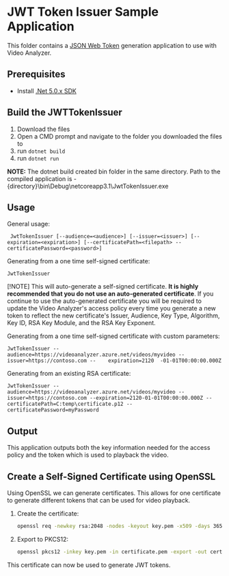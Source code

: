 # JWT Token Issuer Sample Application

This folder contains a [JSON Web Token](https://datatracker.ietf.org/doc/html/rfc7519) generation application to use with Video Analyzer.

## Prerequisites 
  * Install [.Net 5.0.x SDK](https://dotnet.microsoft.com/download)

## Build the JWTTokenIssuer
1.  Download the files
2.  Open a CMD prompt and navigate to the folder you downloaded the files to
3.  run `dotnet build`
4.  run `dotnet run`
   
**NOTE:** The dotnet build created bin folder in the same directory.  Path to the compiled application is -  {directory}\bin\Debug\netcoreapp3.1\JwtTokenIssuer.exe

## Usage

General usage:

```
 JwtTokenIssuer [--audience=<audience>] [--issuer=<issuer>] [--expiration=<expiration>] [--certificatePath=<filepath> --certificatePassword=<password>]
 ```

Generating from a one time self-signed certificate:

  ```JwtTokenIssuer
  JwtTokenIssuer
  ```

[!NOTE] This will auto-generate a self-signed certificate. **It is highly recommended that you do not use an auto-generated certificate**.  If you continue to use the auto-generated certificate you will be required to update the Video Analyzer's access policy every time you generate a new token to reflect the new certificate's Issuer, Audience, Key Type, Algorithm, Key ID, RSA Key Module, and the RSA Key Exponent.

Generating from a one time self-signed certificate with custom parameters:

  ```JwtTokenIssuer
  JwtTokenIssuer --audience=https://videoanalyzer.azure.net/videos/myvideo --issuer=https://contoso.com --    expiration=2120  -01-01T00:00:00.000Z
  ```

Generating from an existing RSA certificate:

```JwtTokenIssuer
JwtTokenIssuer --audience=https://videoanalyzer.azure.net/videos/myvideo --issuer=https://contoso.com --expiration=2120-01-01T00:00:00.000Z --certificatePath=C:temp\certificate.p12 --certificatePassword=myPassword
```

## Output

This application outputs both the key information needed for the access policy and the token which is used to playback the video.

## Create a Self-Signed Certificate using OpenSSL

Using OpenSSL we can generate certificates.  This allows for one certificate to generate different tokens that can be used for video playback.

1.  Create the certificate:

	```bash
	openssl req -newkey rsa:2048 -nodes -keyout key.pem -x509 -days 365 -subj "/CN=contoso.com" -out certificate.pem
	```

2.  Export to PKCS12:

	```bash
	openssl pkcs12 -inkey key.pem -in certificate.pem -export -out certificate.p12
	```

This certificate can now be used to generate JWT tokens.
